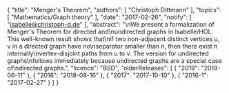 {
    "title": "Menger's Theorem",
    "authors": [
        "Christoph Dittmann"
    ],
    "topics": [
        "Mathematics/Graph theory"
    ],
    "date": "2017-02-26",
    "notify": [
        "isabelle@christoph-d.de"
    ],
    "abstract": "\nWe present a formalization of Menger's Theorem for directed and\nundirected graphs in Isabelle/HOL.  This well-known result shows that\nif two non-adjacent distinct vertices u, v in a directed graph have no\nseparator smaller than n, then there exist n internally\nvertex-disjoint paths from u to v.  The version for undirected graphs\nfollows immediately because undirected graphs are a special case of\ndirected graphs.",
    "licence": "BSD",
    "olderReleases": [
        {
            "2019": "2019-06-11"
        },
        {
            "2018": "2018-08-16"
        },
        {
            "2017": "2017-10-10"
        },
        {
            "2016-1": "2017-02-27"
        }
    ]
}